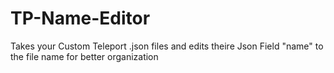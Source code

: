 # TP-Name-Editor
Takes your Custom Teleport .json files and edits theire Json Field "name" to the file name for better organization
